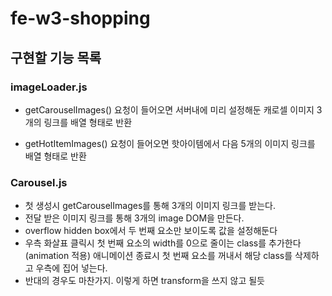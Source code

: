 # fe-w3-shopping

## 구현할 기능 목록

### imageLoader.js

- getCarouselImages() 요청이 들어오면 서버내에 미리 설정해둔 캐로셀 이미지 3개의 링크를 배열 형태로 반환

- getHotItemImages() 요청이 들어오면 핫아이템에서 다음 5개의 이미지 링크를 배열 형태로 반환

### Carousel.js

- 첫 생성시 getCarouselImages를 통해 3개의 이미지 링크를 받는다.
- 전달 받은 이미지 링크를 통해 3개의 image DOM을 만든다.
- overflow hidden box에서 두 번째 요소만 보이도록 값을 설정해둔다
- 우측 화살표 클릭시 첫 번째 요소의 width를 0으로 줄이는 class를 추가한다 (animation 적용) 애니메이션 종료시 첫 번째 요소를 꺼내서 해당 class를 삭제하고 우측에 집어 넣는다.
- 반대의 경우도 마찬가지. 이렇게 하면 transform을 쓰지 않고 될듯  